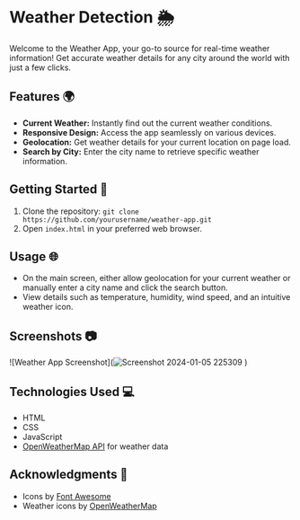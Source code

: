 # Weather Detection 🌦️

Welcome to the Weather App, your go-to source for real-time weather information! Get accurate weather details for any city around the world with just a few clicks.

## Features 🌍

- **Current Weather:** Instantly find out the current weather conditions.
- **Responsive Design:** Access the app seamlessly on various devices.
- **Geolocation:** Get weather details for your current location on page load.
- **Search by City:** Enter the city name to retrieve specific weather information.

## Getting Started 🚀

1. Clone the repository: `git clone https://github.com/yourusername/weather-app.git`
2. Open `index.html` in your preferred web browser.

## Usage 🌐

- On the main screen, either allow geolocation for your current weather or manually enter a city name and click the search button.
- View details such as temperature, humidity, wind speed, and an intuitive weather icon.

## Screenshots 📷

![Weather App Screenshot](![Screenshot 2024-01-05 225309](https://github.com/Thenmozhi-k/Weather-detection/assets/126195333/052a6b45-d93a-45bd-b5ad-1bd2f4c0a1f5)
)


## Technologies Used 💻

- HTML
- CSS
- JavaScript
- [OpenWeatherMap API](https://openweathermap.org/api) for weather data

## Acknowledgments 🙏

- Icons by [Font Awesome](https://fontawesome.com/)
- Weather icons by [OpenWeatherMap](https://openweathermap.org/weather-conditions)
